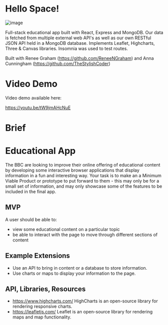 # Hello Space!

![image](./client/src/components/Header.png)

Full-stack educational app built with React, Express and MongoDB. Our data is fetched from multiple external web API's as well as our own RESTful JSON API held in a MongoDB database. Implements Leaflet, Highcharts, Three &amp; Canvas libraries. Insomnia was used to test routes.

Built with Renee Graham (https://github.com/ReneeNGraham) and Anna Cunningham (https://github.com/TheStylishCoder)

# Video Demo

Video demo available here: 

https://youtu.be/tW9jmAHcNuE

# Brief

# Educational App

The BBC are looking to improve their online offering of educational content by developing some interactive browser applications that display information in a fun and interesting way. Your task is to make an a Minimum Viable Product or prototype to put forward to them - this may only be for a small set of information, and may only showcase some of the features to be included in the final app.

## MVP

A user should be able to:

- view some educational content on a particular topic
- be able to interact with the page to move through different sections of content

## Example Extensions

- Use an API to bring in content or a database to store information.
- Use charts or maps to display your information to the page.

## API, Libraries, Resources

- https://www.highcharts.com/ HighCharts is an open-source library for rendering responsive charts.
- https://leafletjs.com/ Leaflet is an open-source library for rendering maps and map functionality.

